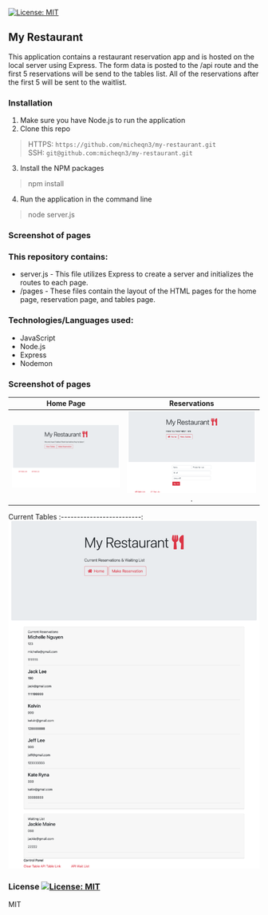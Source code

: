 [![License: MIT](https://img.shields.io/badge/License-MIT-yellow.svg)](https://opensource.org/licenses/MIT)
## My Restaurant

This application contains a restaurant reservation app and is hosted on the local server using Express.
The form data is posted to the /api route and the first 5 reservations will be send to the tables list. All of the
reservations after the first 5 will be sent to the waitlist.


### Installation 

1. Make sure you have Node.js to run the application
2. Clone this repo
> HTTPS: `https://github.com/micheqn3/my-restaurant.git` <br>
> SSH: `git@github.com:micheqn3/my-restaurant.git`
3. Install the NPM packages
> npm install
4. Run the application in the command line 
> node server.js

### Screenshot of pages

### This repository contains: 

  - server.js - This file utilizes Express to create a server and initializes the routes to each page.
  - /pages - These files contain the layout of the HTML pages for the home page, reservation page, and tables page.


### Technologies/Languages used: 

  - JavaScript
  - Node.js 
  - Express
  - Nodemon

### Screenshot of pages

Home Page            |  Reservations   
:-------------------------:|:-------------------------: 
![Home page](/Assets/screenshot-1.png)  |  ![Reservations](/Assets/screenshot-2.png). 

Current Tables
:-------------------------:
![Tables](/Assets/screenshot-3.png)


### License [![License: MIT](https://img.shields.io/badge/License-MIT-yellow.svg)](https://opensource.org/licenses/MIT)

MIT 
